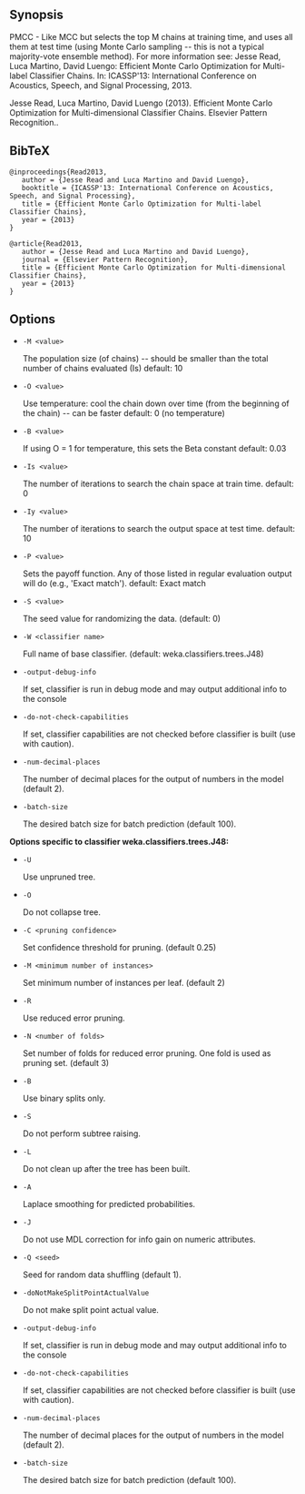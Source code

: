 ## Synopsis
PMCC - Like MCC but selects the top M chains at training time, and uses all them at test time (using Monte Carlo sampling -- this is not a typical majority-vote ensemble method). For more information see:
Jesse Read, Luca Martino, David Luengo: Efficient Monte Carlo Optimization for Multi-label Classifier Chains. In: ICASSP'13: International Conference on Acoustics, Speech, and Signal Processing, 2013.

Jesse Read, Luca Martino, David Luengo (2013). Efficient Monte Carlo Optimization for Multi-dimensional Classifier Chains. Elsevier Pattern Recognition..

## BibTeX
```
@inproceedings{Read2013,
   author = {Jesse Read and Luca Martino and David Luengo},
   booktitle = {ICASSP'13: International Conference on Acoustics, Speech, and Signal Processing},
   title = {Efficient Monte Carlo Optimization for Multi-label Classifier Chains},
   year = {2013}
}

@article{Read2013,
   author = {Jesse Read and Luca Martino and David Luengo},
   journal = {Elsevier Pattern Recognition},
   title = {Efficient Monte Carlo Optimization for Multi-dimensional Classifier Chains},
   year = {2013}
}
```
## Options
* `-M <value>`

    The population size (of chains) -- should be smaller than the total number of chains evaluated (Is)
    default: 10

* `-O <value>`

    Use temperature: cool the chain down over time (from the beginning of the chain) -- can be faster
    default: 0 (no temperature)

* `-B <value>`

    If using O = 1 for temperature, this sets the Beta constant
    default: 0.03

* `-Is <value>`

    The number of iterations to search the chain space at train time.
    default: 0

* `-Iy <value>`

    The number of iterations to search the output space at test time.
    default: 10

* `-P <value>`

    Sets the payoff function. Any of those listed in regular evaluation output will do (e.g., 'Exact match').
    default: Exact match

* `-S <value>`

    The seed value for randomizing the data.
    (default: 0)

* `-W <classifier name>`

    Full name of base classifier.
    (default: weka.classifiers.trees.J48)

* `-output-debug-info`

    If set, classifier is run in debug mode and
    may output additional info to the console

* `-do-not-check-capabilities`

    If set, classifier capabilities are not checked before classifier is built
    (use with caution).

* `-num-decimal-places`

    The number of decimal places for the output of numbers in the model (default 2).

* `-batch-size`

    The desired batch size for batch prediction  (default 100).

**Options specific to classifier weka.classifiers.trees.J48:**

* `-U`

    Use unpruned tree.

* `-O`

    Do not collapse tree.

* `-C <pruning confidence>`

    Set confidence threshold for pruning.
    (default 0.25)

* `-M <minimum number of instances>`

    Set minimum number of instances per leaf.
    (default 2)

* `-R`

    Use reduced error pruning.

* `-N <number of folds>`

    Set number of folds for reduced error
    pruning. One fold is used as pruning set.
    (default 3)

* `-B`

    Use binary splits only.

* `-S`

    Do not perform subtree raising.

* `-L`

    Do not clean up after the tree has been built.

* `-A`

    Laplace smoothing for predicted probabilities.

* `-J`

    Do not use MDL correction for info gain on numeric attributes.

* `-Q <seed>`

    Seed for random data shuffling (default 1).

* `-doNotMakeSplitPointActualValue`

    Do not make split point actual value.

* `-output-debug-info`

    If set, classifier is run in debug mode and
    may output additional info to the console

* `-do-not-check-capabilities`

    If set, classifier capabilities are not checked before classifier is built
    (use with caution).

* `-num-decimal-places`

    The number of decimal places for the output of numbers in the model (default 2).

* `-batch-size`

    The desired batch size for batch prediction  (default 100).
